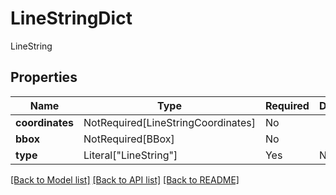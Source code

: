 # LineStringDict

LineString

## Properties
| Name | Type | Required | Description |
| ------------ | ------------- | ------------- | ------------- |
**coordinates** | NotRequired[LineStringCoordinates] | No |  |
**bbox** | NotRequired[BBox] | No |  |
**type** | Literal["LineString"] | Yes | None |


[[Back to Model list]](../../../README.md#models-v1-link) [[Back to API list]](../../../README.md#documentation-for-api-endpoints) [[Back to README]](../../../README.md)
